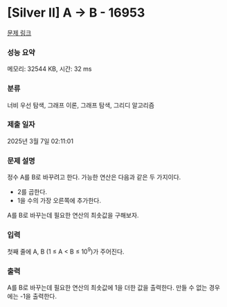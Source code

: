 # [Silver II] A → B - 16953 

[문제 링크](https://www.acmicpc.net/problem/16953) 

### 성능 요약

메모리: 32544 KB, 시간: 32 ms

### 분류

너비 우선 탐색, 그래프 이론, 그래프 탐색, 그리디 알고리즘

### 제출 일자

2025년 3월 7일 02:11:01

### 문제 설명

<p style="user-select: auto !important;">정수 A를 B로 바꾸려고 한다. 가능한 연산은 다음과 같은 두 가지이다.</p>

<ul style="user-select: auto !important;">
	<li style="user-select: auto !important;">2를 곱한다.</li>
	<li style="user-select: auto !important;">1을 수의 가장 오른쪽에 추가한다. </li>
</ul>

<p style="user-select: auto !important;">A를 B로 바꾸는데 필요한 연산의 최솟값을 구해보자.</p>

### 입력 

 <p style="user-select: auto !important;">첫째 줄에 A, B (1 ≤ A < B ≤ 10<sup style="user-select: auto !important;">9</sup>)가 주어진다.</p>

### 출력 

 <p style="user-select: auto !important;">A를 B로 바꾸는데 필요한 연산의 최솟값에 1을 더한 값을 출력한다. 만들 수 없는 경우에는 -1을 출력한다.</p>

